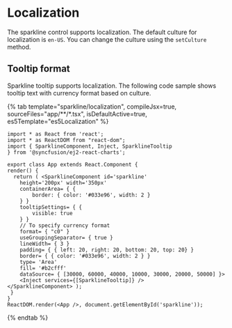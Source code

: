 # Localization

The sparkline control supports localization. The default culture for localization is `en-US`. You can change the culture using the `setCulture` method.

## Tooltip format

Sparkline tooltip supports localization. The following code sample shows tooltip text with currency format based on culture.

{% tab template="sparkline/localization", compileJsx=true, sourceFiles="app/**/*.tsx", isDefaultActive=true,  es5Template="es5Localization" %}

```tsx
import * as React from 'react';
import * as ReactDOM from "react-dom";
import { SparklineComponent, Inject, SparklineTooltip } from '@syncfusion/ej2-react-charts';

export class App extends React.Component {
render() {
  return ( <SparklineComponent id='sparkline'
    height='200px' width='350px'
    containerArea= { {
        border: { color: '#033e96', width: 2 }
    } }
    tooltipSettings= { {
        visible: true
    } }
    // To specify currency format
    format= { "c0" }
    useGroupingSeparator= { true }
    lineWidth= { 3 }
    padding= { { left: 20, right: 20, bottom: 20, top: 20} }
    border= { { color: '#033e96', width: 2 } }
    type= 'Area'
    fill= '#b2cfff'
    dataSource= { [30000, 60000, 40000, 10000, 30000, 20000, 50000] }>
    <Inject services={[SparklineTooltip]} />
</SparklineComponent> );
 }
}
ReactDOM.render(<App />, document.getElementById('sparkline'));
```

{% endtab %}